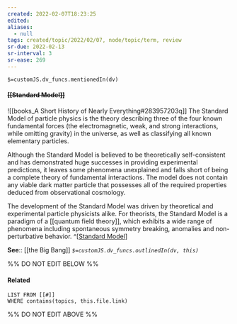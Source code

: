 ```yaml
---
created: 2022-02-07T18:23:25 
edited: 
aliases:
  - null
tags: created/topic/2022/02/07, node/topic/term, review
sr-due: 2022-02-13
sr-interval: 3
sr-ease: 269
---
```

`$=customJS.dv_funcs.mentionedIn(dv)`

#### <s class="topic-title">[[Standard Model]]</s> 

![[books_A Short History of Nearly Everything#283957203q]]
The Standard Model of particle physics is the theory describing three of the four known fundamental forces (the electromagnetic, weak, and strong interactions, while omitting gravity) in the universe, as well as classifying all known elementary particles. 

Although the Standard Model is believed to be theoretically self-consistent and has demonstrated huge successes in providing experimental predictions, it leaves some phenomena unexplained and falls short of being a complete theory of fundamental interactions. The model does not contain any viable dark matter particle that possesses all of the required properties deduced from observational cosmology. 

The development of the Standard Model was driven by theoretical and experimental particle physicists alike. For theorists, the Standard Model is a paradigm of a [[quantum field theory]], which exhibits a wide range of phenomena including spontaneous symmetry breaking, anomalies and non-perturbative behavior. 
^[[Standard Model](https://en.wikipedia.org/wiki/Standard%20Model)]

**See**:: [[the Big Bang]]
*`$=customJS.dv_funcs.outlinedIn(dv, this)`*

%% DO NOT EDIT BELOW %%

#### Related 

```dataview
LIST FROM [[#]]
WHERE contains(topics, this.file.link)
```
%% DO NOT EDIT ABOVE %%
